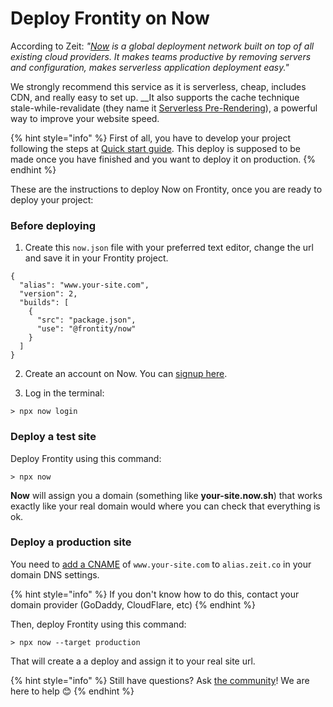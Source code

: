 # Deploy Frontity on Now

According to Zeit: _"_[_Now_](https://zeit.co/now) _is a global deployment network built on top of all existing cloud providers. It makes teams productive by removing servers and configuration, makes serverless application deployment easy."_

We strongly recommend this service as it is serverless, cheap, includes CDN, and really easy to set up. __It also supports the cache technique stale-while-revalidate \(they name it [Serverless Pre-Rendering](https://zeit.co/blog/serverless-pre-rendering)\), a powerful way to improve your website speed.

{% hint style="info" %}
First of all, you have to develop your project following the steps at [Quick start guide](../getting-started/quick-start-guide.md). This deploy is supposed to be made once you have finished and you want to deploy it on production.
{% endhint %}

These are the instructions to deploy Now on Frontity, once you are ready to deploy your project:

### Before deploying

1. Create this `now.json` file with your preferred text editor, change the url and save it in your Frontity project.

```text
{
  "alias": "www.your-site.com",
  "version": 2,
  "builds": [
    {
      "src": "package.json",
      "use": "@frontity/now"
    }
  ]
}
```

2. Create an account on Now. You can [signup here](https://zeit.co/signup).

3. Log in the terminal:

```text
> npx now login
```

### Deploy a test site

Deploy Frontity using this command:

```text
> npx now
```

**Now** will assign you a domain \(something like **your-site.now.sh**\) that works exactly like your real domain would where you can check that everything is ok.

### Deploy a production site

You need to [add a CNAME](https://zeit.co/docs/v2/custom-domains/#option-2:-using-external-nameservers) of `www.your-site.com` to `alias.zeit.co` in your domain DNS settings.

{% hint style="info" %}
If you don't know how to do this, contact your domain provider \(GoDaddy, CloudFlare, etc\)
{% endhint %}

Then, deploy Frontity using this command:

```text
> npx now --target production
```

That will create a a deploy and assign it to your real site url.



{% hint style="info" %}
Still have questions? Ask [the community](https://community.frontity.org/)! We are here to help 😊
{% endhint %}

